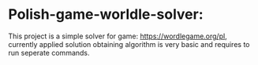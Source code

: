 # Polish-game-worldle-solver:
This project is a simple solver for game: https://wordlegame.org/pl, currently applied solution obtaining algorithm is very basic and requires to run seperate commands.
